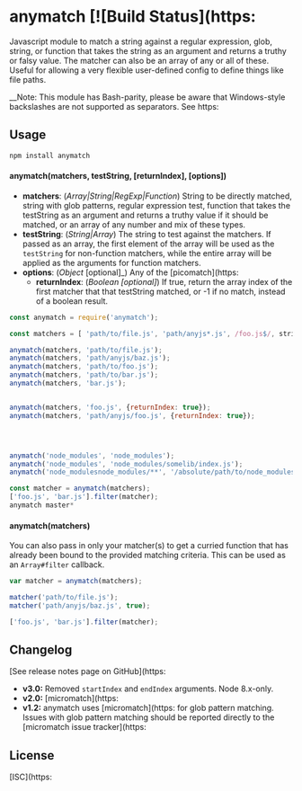 anymatch [![Build Status](https:
======
Javascript module to match a string against a regular expression, glob, string,
or function that takes the string as an argument and returns a truthy or falsy
value. The matcher can also be an array of any or all of these. Useful for
allowing a very flexible user-defined config to define things like file paths.

__Note: This module has Bash-parity, please be aware that Windows-style backslashes are not supported as separators. See https:


Usage
-----
```sh
npm install anymatch
```

#### anymatch(matchers, testString, [returnIndex], [options])
* __matchers__: (_Array|String|RegExp|Function_)
String to be directly matched, string with glob patterns, regular expression
test, function that takes the testString as an argument and returns a truthy
value if it should be matched, or an array of any number and mix of these types.
* __testString__: (_String|Array_) The string to test against the matchers. If
passed as an array, the first element of the array will be used as the
`testString` for non-function matchers, while the entire array will be applied
as the arguments for function matchers.
* __options__: (_Object_ [optional]_) Any of the [picomatch](https:
    * __returnIndex__: (_Boolean [optional]_) If true, return the array index of
the first matcher that that testString matched, or -1 if no match, instead of a
boolean result.

```js
const anymatch = require('anymatch');

const matchers = [ 'path/to/file.js', 'path/anyjs*.js', /foo.js$/, string => string.includes('bar') && string.length > 10 ] ;

anymatch(matchers, 'path/to/file.js'); 
anymatch(matchers, 'path/anyjs/baz.js'); 
anymatch(matchers, 'path/to/foo.js'); 
anymatch(matchers, 'path/to/bar.js'); 
anymatch(matchers, 'bar.js'); 


anymatch(matchers, 'foo.js', {returnIndex: true}); 
anymatch(matchers, 'path/anyjs/foo.js', {returnIndex: true}); 




anymatch('node_modules', 'node_modules'); 
anymatch('node_modules', 'node_modules/somelib/index.js'); 
anymatch('node_modulesnode_modules/**', '/absolute/path/to/node_modules/somelib/index.js'); 

const matcher = anymatch(matchers);
['foo.js', 'bar.js'].filter(matcher);  
anymatch master* 

```

#### anymatch(matchers)
You can also pass in only your matcher(s) to get a curried function that has
already been bound to the provided matching criteria. This can be used as an
`Array#filter` callback.

```js
var matcher = anymatch(matchers);

matcher('path/to/file.js'); 
matcher('path/anyjs/baz.js', true); 

['foo.js', 'bar.js'].filter(matcher); 
```

Changelog
----------
[See release notes page on GitHub](https:

- **v3.0:** Removed `startIndex` and `endIndex` arguments. Node 8.x-only.
- **v2.0:** [micromatch](https:
- **v1.2:** anymatch uses [micromatch](https:
for glob pattern matching. Issues with glob pattern matching should be
reported directly to the [micromatch issue tracker](https:

License
-------
[ISC](https:
